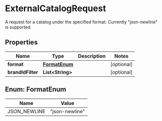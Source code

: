 

# ExternalCatalogRequest

A request for a catalog under the specified format. Currently \"json-newline\" is supported.

## Properties

Name | Type | Description | Notes
------------ | ------------- | ------------- | -------------
**format** | [**FormatEnum**](#FormatEnum) |  |  [optional]
**brandIdFilter** | **List&lt;String&gt;** |  |  [optional]



## Enum: FormatEnum

Name | Value
---- | -----
JSON_NEWLINE | &quot;json-newline&quot;



